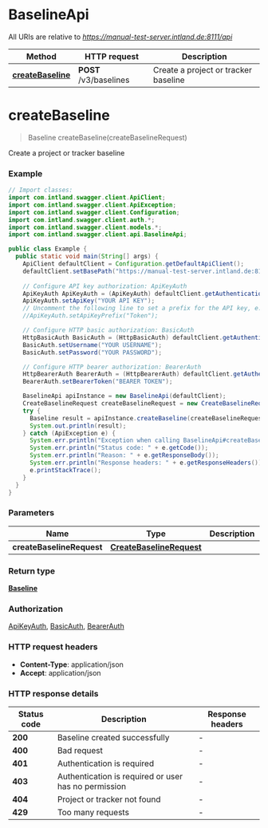 # BaselineApi

All URIs are relative to *https://manual-test-server.intland.de:8111/api*

| Method | HTTP request | Description |
|------------- | ------------- | -------------|
| [**createBaseline**](BaselineApi.md#createBaseline) | **POST** /v3/baselines | Create a project or tracker baseline |


<a name="createBaseline"></a>
# **createBaseline**
> Baseline createBaseline(createBaselineRequest)

Create a project or tracker baseline

### Example
```java
// Import classes:
import com.intland.swagger.client.ApiClient;
import com.intland.swagger.client.ApiException;
import com.intland.swagger.client.Configuration;
import com.intland.swagger.client.auth.*;
import com.intland.swagger.client.models.*;
import com.intland.swagger.client.api.BaselineApi;

public class Example {
  public static void main(String[] args) {
    ApiClient defaultClient = Configuration.getDefaultApiClient();
    defaultClient.setBasePath("https://manual-test-server.intland.de:8111/api");
    
    // Configure API key authorization: ApiKeyAuth
    ApiKeyAuth ApiKeyAuth = (ApiKeyAuth) defaultClient.getAuthentication("ApiKeyAuth");
    ApiKeyAuth.setApiKey("YOUR API KEY");
    // Uncomment the following line to set a prefix for the API key, e.g. "Token" (defaults to null)
    //ApiKeyAuth.setApiKeyPrefix("Token");

    // Configure HTTP basic authorization: BasicAuth
    HttpBasicAuth BasicAuth = (HttpBasicAuth) defaultClient.getAuthentication("BasicAuth");
    BasicAuth.setUsername("YOUR USERNAME");
    BasicAuth.setPassword("YOUR PASSWORD");

    // Configure HTTP bearer authorization: BearerAuth
    HttpBearerAuth BearerAuth = (HttpBearerAuth) defaultClient.getAuthentication("BearerAuth");
    BearerAuth.setBearerToken("BEARER TOKEN");

    BaselineApi apiInstance = new BaselineApi(defaultClient);
    CreateBaselineRequest createBaselineRequest = new CreateBaselineRequest(); // CreateBaselineRequest | 
    try {
      Baseline result = apiInstance.createBaseline(createBaselineRequest);
      System.out.println(result);
    } catch (ApiException e) {
      System.err.println("Exception when calling BaselineApi#createBaseline");
      System.err.println("Status code: " + e.getCode());
      System.err.println("Reason: " + e.getResponseBody());
      System.err.println("Response headers: " + e.getResponseHeaders());
      e.printStackTrace();
    }
  }
}
```

### Parameters

| Name | Type | Description  | Notes |
|------------- | ------------- | ------------- | -------------|
| **createBaselineRequest** | [**CreateBaselineRequest**](CreateBaselineRequest.md)|  | |

### Return type

[**Baseline**](Baseline.md)

### Authorization

[ApiKeyAuth](../README.md#ApiKeyAuth), [BasicAuth](../README.md#BasicAuth), [BearerAuth](../README.md#BearerAuth)

### HTTP request headers

 - **Content-Type**: application/json
 - **Accept**: application/json

### HTTP response details
| Status code | Description | Response headers |
|-------------|-------------|------------------|
| **200** | Baseline created successfully |  -  |
| **400** | Bad request |  -  |
| **401** | Authentication is required |  -  |
| **403** | Authentication is required or user has no permission |  -  |
| **404** | Project or tracker not found |  -  |
| **429** | Too many requests |  -  |

